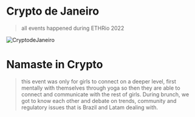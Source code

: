 # Crypto de Janeiro

> all events happened during ETHRio 2022

![CryptodeJaneiro](https://user-images.githubusercontent.com/115193410/194437856-5bcad209-51cb-4d0a-9309-f13f388ffccb.jpeg)


# Namaste in Crypto

> this event was only for girls to connect on a deeper level, first mentally with themselves through yoga so then they are able to connect and communicate with the rest of girls. During brunch, we got to know each other and debate on trends, community and regulatory issues that is Brazil and Latam dealing with. 

